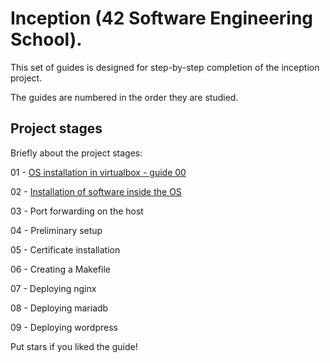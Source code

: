 # Inception (42 Software Engineering School).

This set of guides is designed for step-by-step completion of the inception project.

The guides are numbered in the order they are studied.

## Project stages

Briefly about the project stages:



01 - [OS installation in virtualbox - guide 00](https://github.com/byaliego/inception/wiki/01_Installing-Debian-Linux-on-Virtualbox)

02 - [Installation of software inside the OS](www.google.com)

03 - Port forwarding on the host

04 - Preliminary setup 

05 - Certificate installation

06 - Creating a Makefile

07 - Deploying nginx

08 - Deploying mariadb

09 - Deploying wordpress


Put stars if you liked the guide!
